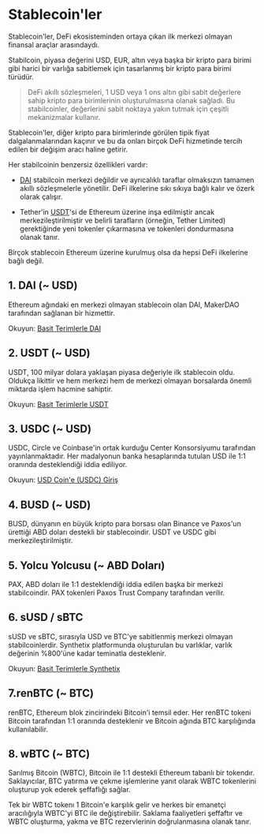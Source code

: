 # Stablecoin'ler

Stablecoin'ler, DeFi ekosisteminden ortaya çıkan ilk merkezi olmayan finansal araçlar arasındaydı.

Stabilcoin, piyasa değerini USD, EUR, altın veya başka bir kripto para birimi gibi harici bir varlığa sabitlemek için tasarlanmış bir kripto para birimi türüdür.

> DeFi akıllı sözleşmeleri, 1 USD veya 1 ons altın gibi sabit değerlere sahip kripto para birimlerinin oluşturulmasına olanak sağladı. Bu stabilcoinler, değerlerini sabit noktaya yakın tutmak için çeşitli mekanizmalar kullanır.

Stablecoin'ler, diğer kripto para birimlerinde görülen tipik fiyat dalgalanmalarından kaçınır ve bu da onları birçok DeFi hizmetinde tercih edilen bir değişim aracı haline getirir.

Her stabilcoinin benzersiz özellikleri vardır:

- [DAI](../../token_guides/tr/makerdao.md) stabilcoin merkezi değildir ve ayrıcalıklı taraflar olmaksızın tamamen akıllı sözleşmelerle yönetilir. DeFi ilkelerine sıkı sıkıya bağlı kalır ve özerk olarak çalışır.

- Tether'in [USDT](../../token_guides/tr/tether.md)'si de Ethereum üzerine inşa edilmiştir ancak merkezileştirilmiştir ve belirli tarafların (örneğin, Tether Limited) gerektiğinde yeni tokenler çıkarmasına ve tokenleri dondurmasına olanak tanır.

Birçok stablecoin Ethereum üzerine kurulmuş olsa da hepsi DeFi ilkelerine bağlı değil.

## 1. DAI (~ USD)

Ethereum ağındaki en merkezi olmayan stablecoin olan DAI, MakerDAO tarafından sağlanan bir hizmettir.

Okuyun: [Basit Terimlerle DAI](../../token_guides/tr/makerdao.md)

## 2. USDT (~ USD)

USDT, 100 milyar dolara yaklaşan piyasa değeriyle ilk stablecoin oldu. Oldukça likittir ve hem merkezi hem de merkezi olmayan borsalarda önemli miktarda işlem hacmine sahiptir.

Okuyun: [Basit Terimlerle USDT](../../token_guides/tr/tether.md)

## 3. USDC (~ USD)

USDC, Circle ve Coinbase'in ortak kurduğu Center Konsorsiyumu tarafından yayınlanmaktadır. Her madalyonun banka hesaplarında tutulan USD ile 1:1 oranında desteklendiği iddia ediliyor.

Okuyun: [USD Coin'e (USDC) Giriş](https://www.centre.io/usdc)

## 4. BUSD (~ USD)

BUSD, dünyanın en büyük kripto para borsası olan Binance ve Paxos'un ürettiği ABD doları destekli bir stablecoindir. USDT ve USDC gibi merkezileştirilmiştir.

## 5. Yolcu Yolcusu (~ ABD Doları)

PAX, ABD doları ile 1:1 desteklendiği iddia edilen başka bir merkezi stabilcoindir. PAX tokenleri Paxos Trust Company tarafından verilir.

## 6. sUSD / sBTC

sUSD ve sBTC, sırasıyla USD ve BTC'ye sabitlenmiş merkezi olmayan stabilcoinlerdir. Synthetix platformunda oluşturulan bu varlıklar, varlık değerinin %800'üne kadar teminatla desteklenir.

Okuyun: [Basit Terimlerle Synthetix](../../token_guides/tr/synthetix.md)

## 7.renBTC (~ BTC)

renBTC, Ethereum blok zincirindeki Bitcoin'i temsil eder. Her renBTC tokeni Bitcoin tarafından 1:1 oranında desteklenir ve Bitcoin ağında BTC karşılığında kullanılabilir.

## 8. wBTC (~ BTC)

Sarılmış Bitcoin (WBTC), Bitcoin ile 1:1 destekli Ethereum tabanlı bir tokendır. Saklayıcılar, BTC yatırma ve çekme işlemlerine yanıt olarak WBTC tokenlerini oluşturup yok ederek şeffaflığı sağlar.

Tek bir WBTC tokenı 1 Bitcoin'e karşılık gelir ve herkes bir emanetçi aracılığıyla WBTC'yi BTC ile değiştirebilir. Saklama faaliyetleri şeffaftır ve WBTC oluşturma, yakma ve BTC rezervlerinin doğrulanmasına olanak tanır.